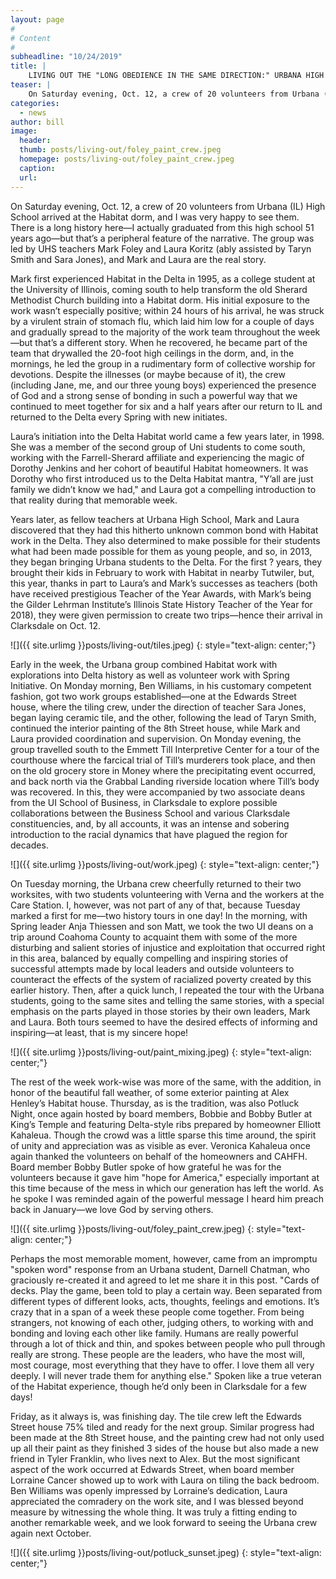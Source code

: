 ```yaml
---
layout: page
#
# Content
#
subheadline: "10/24/2019"
title: |
    LIVING OUT THE "LONG OBEDIENCE IN THE SAME DIRECTION:" URBANA HIGH SCHOOL, OCT. 2019
teaser: |
    On Saturday evening, Oct. 12, a crew of 20 volunteers from Urbana (IL) High School arrived at the Habitat dorm, and I was very happy to see them.  There is a long history here—I actually graduated from this high school 51 years ago—but that’s a peripheral feature of the narrative.  The group was led by UHS teachers Mark Foley and Laura Koritz (ably assisted by Taryn Smith and Sara Jones), and Mark and Laura are the real story.
categories:
  - news
author: bill
image:
  header:
  thumb: posts/living-out/foley_paint_crew.jpeg
  homepage: posts/living-out/foley_paint_crew.jpeg
  caption:
  url:
---
```

On Saturday evening, Oct. 12, a crew of 20 volunteers from Urbana (IL) High School arrived at the Habitat dorm, and I was very happy to see them.  There is a long history here—I actually graduated from this high school 51 years ago—but that’s a peripheral feature of the narrative.  The group was led by UHS teachers Mark Foley and Laura Koritz (ably assisted by Taryn Smith and Sara Jones), and Mark and Laura are the real story.

Mark first experienced Habitat in the Delta in 1995, as a college student at the University of Illinois, coming south to help transform the old Sherard Methodist Church building into a Habitat dorm.  His initial exposure to the work wasn’t especially positive; within 24 hours of his arrival, he was struck by a virulent strain of stomach flu, which laid him low for a couple of days and gradually spread to the majority of the work team throughout the week—but that’s a different story.  When he recovered, he became part of the team that drywalled the 20-foot high ceilings in the dorm, and, in the mornings, he led the group in a rudimentary form of collective worship for devotions.  Despite the illnesses (or maybe because of it), the crew (including Jane, me, and our three young boys) experienced the presence of God and a strong sense of bonding in such a powerful way that we continued to meet together for six and a half years after our return to IL and returned to the Delta every Spring with new initiates.

Laura’s initiation into the Delta Habitat world came a few years later, in 1998.  She was a member of the second group of Uni students to come south, working with the Farrell-Sherard affiliate and experiencing the magic of Dorothy Jenkins and her cohort of beautiful Habitat homeowners.  It was Dorothy who first introduced us to the Delta Habitat mantra, "Y’all are just family we didn’t know we had," and Laura got a compelling introduction to that reality during that memorable week.

Years later, as fellow teachers at Urbana High School, Mark and Laura discovered that they had this hitherto unknown common bond with Habitat work in the Delta.  They also determined to make possible for their students what had been made possible for them as young people, and so, in 2013, they began bringing Urbana students to the Delta.   For the first ? years, they brought their kids in February to work with Habitat in nearby Tutwiler, but, this year, thanks in part to Laura’s and Mark’s successes as teachers (both have received prestigious Teacher of the Year Awards, with Mark’s being the Gilder Lehrman Institute’s Illinois State History Teacher of the Year for 2018), they were given permission to create two trips—hence their arrival in Clarksdale on Oct. 12.

![]({{ site.urlimg }}posts/living-out/tiles.jpeg)
{: style="text-align: center;"}

Early in the week, the Urbana group combined Habitat work with explorations into Delta history as well as volunteer work with Spring Initiative.  On Monday morning, Ben Williams, in his customary competent fashion, got two work groups established—one at the Edwards Street house, where the tiling crew, under the direction of teacher Sara Jones, began laying ceramic tile, and the other, following the lead of Taryn Smith, continued the interior painting of the 8th Street house, while Mark and Laura provided coordination and supervision.  On Monday evening, the group travelled south to the Emmett Till Interpretive Center for a tour of the courthouse where the farcical trial of Till’s murderers took place, and then on the old grocery store in Money where the precipitating event occurred, and back north via the Grabbal Landing riverside location where Till’s body was recovered.  In this, they were accompanied by two associate deans from the UI School of Business, in Clarksdale to explore possible collaborations between the Business School and various Clarksdale constituencies, and, by all accounts, it was an intense and sobering introduction to the racial dynamics that have plagued the region for decades.

![]({{ site.urlimg }}posts/living-out/work.jpeg)
{: style="text-align: center;"}

On Tuesday morning, the Urbana crew cheerfully returned to their two worksites, with two students volunteering with Verna and the workers at the Care Station.  I, however, was not part of any of that, because Tuesday marked a first for me—two history tours in one day!  In the morning, with Spring leader Anja Thiessen and son Matt, we took the two UI deans on a trip around Coahoma County to acquaint them with some of the more disturbing and salient stories of injustice and exploitation that occurred right in this area, balanced by equally compelling and inspiring stories of  successful attempts made by local leaders and outside volunteers to counteract the effects of the system of racialized poverty created by this earlier history.  Then, after a quick lunch, I repeated the tour with the Urbana students, going to the same sites and telling the same stories, with a special emphasis on the parts played in those stories by their own leaders, Mark and Laura.  Both tours seemed to have the desired effects of informing and inspiring—at least, that is my sincere hope!

![]({{ site.urlimg }}posts/living-out/paint_mixing.jpeg)
{: style="text-align: center;"}

The rest of the week work-wise was more of the same, with the addition, in honor of the beautiful fall weather, of some exterior painting at Alex Henley’s Habitat house.  Thursday, as is the tradition, was also Potluck Night, once again hosted by board members, Bobbie and Bobby Butler at King’s Temple and featuring Delta-style ribs prepared by homeowner Elliott Kahaleua.  Though the crowd was a little sparse this time around, the spirit of unity and appreciation was as visible as ever.  Veronica Kahaleua once again thanked the volunteers on behalf of the homeowners and CAHFH.  Board member Bobby Butler spoke of how grateful he was for the volunteers because it gave him "hope for America," especially important at this time because of the mess in which our generation has left the world.  As he spoke I was reminded again of the powerful message I heard him preach back in January—we love God by serving others.

![]({{ site.urlimg }}posts/living-out/foley_paint_crew.jpeg)
{: style="text-align: center;"}

Perhaps the most memorable moment, however, came from an impromptu "spoken word" response from an Urbana student, Darnell Chatman, who graciously re-created it and agreed to let me share it in this post.  "Cards of decks.  Play the game, been told to play a certain way.  Been separated from different types of different looks, acts, thoughts, feelings and emotions.  It’s crazy that in a span of a week these people come together.  From being strangers, not knowing of each other, judging others, to working with and bonding and loving each other like family.  Humans are really powerful through a lot of thick and thin, and spokes between people who pull through really are strong.  These people are the leaders, who have the most will, most courage, most everything that they have to offer.  I love them all very deeply.  I will never trade them for anything else."  Spoken like a true veteran of the Habitat experience, though he’d only been in Clarksdale for a few days!

Friday, as it always is, was finishing day.  The tile crew left the Edwards Street house 75% tiled and ready for the next group.  Similar progress had been made at the 8th Street house, and the painting crew had not only used up all their paint as they finished 3 sides of the house but also made a new friend in Tyler Franklin, who lives next to Alex.  But the most significant aspect of the work occurred at Edwards Street, when board member Lorraine Cancer showed up to work with Laura on tiling the back bedroom.  Ben Williams was openly impressed by Lorraine’s dedication, Laura appreciated the comradery on the work site, and I was blessed beyond measure by witnessing the whole thing.  It was truly a fitting ending to another remarkable week, and we look forward to seeing the Urbana crew again next October.

![]({{ site.urlimg }}posts/living-out/potluck_sunset.jpeg)
{: style="text-align: center;"}
